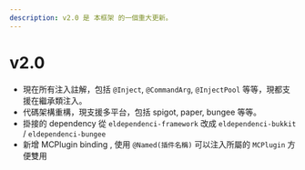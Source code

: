 ```yaml
---
description: v2.0 是 本框架 的一個重大更新。
---
```


# v2.0

* 現在所有注入註解，包括 `@Inject`, `@CommandArg`, `@InjectPool` 等等，現都支援在繼承類注入。
* 代碼架構重構，現支援多平台，包括 spigot, paper, bungee 等等。
* 掛接的 dependency 從 `eldependenci-framework` 改成 `eldependenci-bukkit` / `eldependenci-bungee`
* 新增 MCPlugin binding , 使用 `@Named(插件名稱)` 可以注入所屬的 `MCPlugin` 方便雙用
